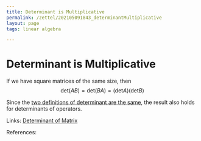 ```yaml
---
title: Determinant is Multiplicative
permalink: /zettel/202105091843_determinantMultiplicative
layout: page
tags: linear algebra

---
```

# Determinant is Multiplicative

If we have square matrices of the same size, then 
$$
\textrm{det} (AB) = \textrm{det}(BA) = ( \textrm{det} A ) ( \textrm{det} B )
$$

Since the [two definitions of determinant are the same](202105091856_determinantOperatorEqualsDeterminantMatrix), 
the result also holds for determinants of operators.

Links: [Determinant of Matrix](202105091818_determinantMatrix)

References: 

